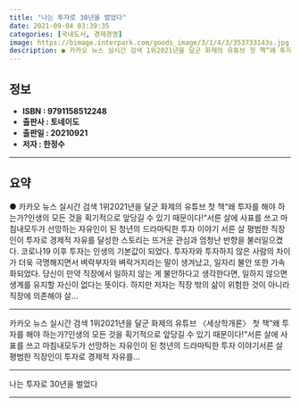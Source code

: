 ```yaml
---
title: "나는 투자로 30년을 벌었다"
date: 2021-09-04 03:39:35
categories: [국내도서, 경제경영]
image: https://bimage.interpark.com/goods_image/3/1/4/3/353733143s.jpg
description: ● 카카오 뉴스 실시간 검색 1위2021년을 달군 화제의 유튜브 첫 책“왜 투자를 해야 하는가?인생의 모든 것을 획기적으로 앞당길 수 있기 때문이다!“서른 살에 사표를 쓰고 마침내모두가 선망하는 자유인이 된 청년의 드라마틱한 투자 이야기 서른 살 평범한 직장인이 투자로 경제적 자유를
---
```


## **정보**

- **ISBN : 9791158512248**
- **출판사 : 토네이도**
- **출판일 : 20210921**
- **저자 : 한정수**

------



## **요약**

●  카카오 뉴스 실시간 검색 1위2021년을 달군 화제의 유튜브  첫 책“왜 투자를 해야 하는가?인생의 모든 것을 획기적으로 앞당길 수 있기 때문이다!“서른 살에 사표를 쓰고 마침내모두가 선망하는 자유인이 된 청년의 드라마틱한 투자 이야기 서른 살 평범한 직장인이 투자로 경제적 자유를 달성한 스토리는 뜨거운 관심과 엄청난 반향을 불러일으켰다. 코로나19 이후 투자는 인생의 기본값이 되었다. 투자자와 투자하지 않은 사람의 차이가 더욱 극명해지면서 벼락부자와 벼락거지라는 말이 생겨났고, 일자리 불안 또한 가속화되었다. 당신이 만약 직장에서 일하지 않는 게 불안하다고 생각한다면, 일하지 않으면 생계를 유지할 자신이 없다는 뜻이다. 하지만 저자는 직장 밖의 삶이 위험한 것이 아니라 직장에 의존해야 살...

------

카카오 뉴스 실시간 검색 1위2021년을 달군 화제의 유튜브 〈세상학개론〉 첫 책“왜 투자를 해야 하는가?인생의 모든 것을 획기적으로 앞당길 수 있기 때문이다!“서른 살에 사표를 쓰고 마침내모두가 선망하는 자유인이 된 청년의 드라마틱한 투자 이야기서른 살 평범한 직장인이 투자로 경제적 자유를... 

------


나는 투자로 30년을 벌었다 

------


